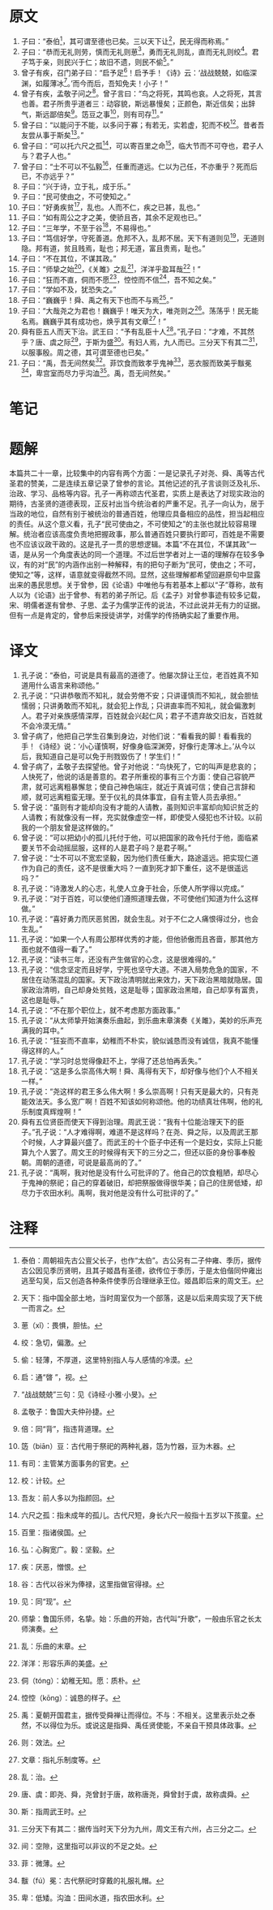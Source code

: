 # 原文
1. 子曰：“泰伯[^1]，其可谓至德也已矣。三以天下让[^2]，民无得而称焉。”
2. 子曰：“恭而无礼则劳，慎而无礼则葸[^3]，勇而无礼则乱，直而无礼则绞[^4]。君子笃于亲，则民兴于仁；故旧不遗，则民不偷[^5]。”
3. 曾子有疾，召门弟子曰：“启予足[^6]！启予手！《诗》云：‘战战兢兢，如临深渊，如履薄冰[^7]。’而今而后，吾知免夫！小子！”
4. 曾子有疾，孟敬子问之[^8]。曾子言曰：“鸟之将死，其鸣也哀。人之将死，其言也善。君子所贵乎道者三：动容貌，斯远暴慢矣；正颜色，斯近信矣；出辞气，斯远鄙倍矣[^9]。笾豆之事[^10]，则有司存[^11]。”
5. 曾子曰：“以能问于不能，以多问于寡；有若无，实若虚，犯而不校[^12]。昔者吾友尝从事于斯矣[^13]。”
6. 曾子曰：“可以托六尺之孤[^14]，可以寄百里之命[^15]，临大节而不可夺也，君子人与？君子人也。”
7. 曾子曰：“士不可以不弘毅[^16]，任重而道远。仁以为己任，不亦重乎？死而后已，不亦远乎？”
8. 子曰：“兴于诗，立于礼，成于乐。”
9. 子曰：“民可使由之，不可使知之。”
10. 子曰：“好勇疾贫[^17]，乱也。人而不仁，疾之已甚，乱也。”
11. 子曰：“如有周公之才之美，使骄且吝，其余不足观也已。”
12. 子曰：“三年学，不至于谷[^18]，不易得也。”
13. 子曰：“笃信好学，守死善道。危邦不入，乱邦不居。天下有道则见[^19]，无道则隐。邦有道，贫且贱焉，耻也；邦无道，富且贵焉，耻也。”
14. 子曰：“不在其位，不谋其政。”
15. 子曰：“师挚之始[^20]，《关雎》之乱[^21]，洋洋乎盈耳哉[^22]！”
16. 子曰：“狂而不直，侗而不愿[^23]，悾悾而不信[^24]，吾不知之矣。”
17. 子曰：“学如不及，犹恐失之。”
18. 子曰：“巍巍乎！舜、禹之有天下也而不与焉[^25]。”
19. 子曰：“大哉尧之为君也！巍巍乎！唯天为大，唯尧则之[^26]。荡荡乎！民无能名焉。巍巍乎其有成功也，焕乎其有文章[^27]！”
20. 舜有臣五人而天下治。武王曰：“予有乱臣十人[^28]。”孔子曰：“才难，不其然乎？唐、虞之际[^29]，于斯为盛[^30]。有妇人焉，九人而已。三分天下有其二[^31]，以服事殷。周之德，其可谓至德也已矣。”
21. 子曰：“禹，吾无间然矣[^32]。菲饮食而致孝乎鬼神[^33]，恶衣服而致美乎黻冕[^34]，卑宫室而尽力乎沟洫[^35]。禹，吾无间然矣。”
# 笔记

# 题解
本篇共二十一章，比较集中的内容有两个方面：一是记录孔子对尧、舜、禹等古代圣君的赞美，二是连续五章记录了曾参的言论。其他记述的孔子言谈则泛及礼乐、治政、学习、品格等内容。孔子一再称颂古代圣君，实质上是表达了对现实政治的期待，古圣贤的道德表现，正反衬出当今统治者的严重不足。孔子一向认为，居于当政的地位，自然有别于被统治的普通百姓，他理应具备相应的品性，担当起相应的责任。从这个意义看，孔子“民可使由之，不可使知之”的主张也就比较容易理解。统治者应该高度负责地把握政事，那么普通百姓只要执行即可，百姓是不需要也不应该议政干政的。这是孔子一贯的思想逻辑。本篇“不在其位，不谋其政”一语，是从另一个角度表达的同一个道理。不过后世学者对上一语的理解存在较多争议，有的对“民”的内涵作出别一种解释，有的把句子断为“民可，使由之；不可，使知之”等，这样，语意就变得截然不同。显然，这些理解都希望回避原句中显露出来的愚民思想。关于曾参，因《论语》中唯他与有若基本上都以“子”尊称，故有人以为《论语》出于曾参、有若的弟子所记。后《孟子》对曾参事迹有较多记载，宋、明儒者遂有曾参、子思、孟子为儒学正传的说法，不过此说并无有力的证据。但有一点是肯定的，曾参后来授徒讲学，对儒学的传扬确实起了重要作用。
# 译文
1. 孔子说：“泰伯，可说是具有最高的道德了。他屡次辞让王位，老百姓真不知道用什么语言来称颂他。”
2. 孔子说：“只讲恭敬而不知礼，就会劳倦不安；只讲谨慎而不知礼，就会胆怯懦弱；只讲勇敢而不知礼，就会犯上作乱；只讲直率而不知礼，就会偏激刺人。君子对亲族感情深厚，百姓就会兴起仁风；君子不遗弃故交旧友，百姓就不会冷漠无情。”
3. 曾子病了，他把自己学生召集到身边，对他们说：“看看我的脚！看看我的手！《诗经》说：‘小心谨慎啊，好像身临深渊旁，好像行走薄冰上。’从今以后，我知道自己是可以免于刑戮毁伤了！学生们！”
4. 曾子病了，孟敬子去探望他。曾子对他说：“鸟快死了，它的叫声是悲哀的；人快死了，他说的话是善意的。君子所重视的事有三个方面：使自己容貌严肃，就可远离粗暴懈怠；使自己神色端庄，就近于真诚可信；使自己言辞和顺，就可远离粗蛮无理。至于仪礼的具体事宜，自有主管人员去承担。”
5. 曾子说：“虽则有才能却向没有才能的人请教，虽则知识丰富却向知识贫乏的人请教；有就像没有一样，充实就像虚空一样，即使受人侵犯也不计较。以前我的一个朋友曾是这样做的。”
6. 曾子说：“可以把幼小的孤儿托付于他，可以把国家的政令托付于他，面临紧要关节不会动摇屈服，这样的人是君子吗？是君子啊。”
7. 曾子说：“士不可以不宽宏坚毅，因为他们责任重大，路途遥远。把实现仁道作为自己的责任，这不是很重大吗？一直到死才卸下重任，这不是很遥远吗？”
8. 孔子说：“诗激发人的心志，礼使人立身于社会，乐使人所学得以完成。”
9. 孔子说：“对于百姓，可以使他们遵照道理去做，不可使他们知道为什么这样做。”
10. 孔子说：“喜好勇力而厌恶贫困，就会生乱。对于不仁之人痛恨得过分，也会生乱。”
11. 孔子说：“如果一个人有周公那样优秀的才能，但他骄傲而且吝啬，那其他方面也就不值得一看了。”
12. 孔子说：“读书三年，还没有产生做官的心念，这是很难得的。”
13. 孔子说：“信念坚定而且好学，宁死也坚守大道。不进入局势危急的国家，不居住在动荡混乱的国家。天下政治清明就出来效力，天下政治黑暗就隐居。国家政治清明，自己却身处贫贱，这是耻辱；国家政治黑暗，自己却享有富贵，这也是耻辱。”
14. 孔子说：“不在那个职位上，就不考虑那方面政事。”
15. 孔子说：“从太师挚开始演奏乐曲起，到乐曲末章演奏《关雎》，美妙的乐声充满我的耳中。”
16. 孔子说：“狂妄而不直率，幼稚而不朴实，貌似诚恳而没有诚信，我真不能懂得这样的人。”
17. 孔子说：“学习时总觉得像赶不上，学得了还总怕再丢失。”
18. 孔子说：“这是多么崇高伟大啊！舜、禹得有天下，却好像与他们个人不相关一样。”
19. 孔子说：“尧这样的君王多么伟大啊！多么崇高啊！只有天是最大的，只有尧能效法天。多么宽广啊！百姓不知该如何称颂他。他的功绩真壮伟啊，他的礼乐制度真辉煌啊！”
20. 舜有五位贤臣而使天下得到治理。周武王说：“我有十位能治理天下的臣子。”孔子说：“人才难得啊，难道不是这样吗？在尧、舜之际，以及周武王那个时候，人才算最兴盛了。而武王的十个臣子中还有一个是妇女，实际上只能算九个人罢了。周文王的时候得有天下的三分之二，但还以臣的身份事奉殷朝。周朝的道德，可说是最高尚的了。”
21. 孔子说：“禹啊，我对他是没有什么可批评的了。他自己的饮食粗陋，却尽心于鬼神的祭祀；自己的穿着破旧，却把祭服做得很华美；自己的住房低矮，却尽力于农田水利。禹啊，我对他是没有什么可批评的了。”
# 注释

[^1]: 泰伯：周朝祖先古公亶父长子，也作“太伯”。古公另有二子仲雍、季历，据传古公因见季历贤明，且其子姬昌有圣德，欲传位于季历，于是太伯偕同仲雍出逃至勾吴，后又创造各种条件使季历合理继承王位。姬昌即后来的周文王。
[^2]: 天下：指中国全部土地，当时周室仅为一个部落，这是以后来周实现了天下统一而言之。
[^3]: 葸（xǐ）：畏惧，胆怯。
[^4]: 绞：急切，偏激。
[^5]: 偷：轻薄，不厚道，这里特别指人与人感情的冷漠。
[^6]: 启：通“晵 ”，视。
[^7]: “战战兢兢”三句：见《诗经·小雅·小旻》。
[^8]: 孟敬子：鲁国大夫仲孙捷。
[^9]: 倍：同“背”，指违背道理。
[^10]: 笾（biān）豆：古代用于祭祀的两种礼器，笾为竹器，豆为木器。
[^11]: 有司：主管某方面事务的官吏。
[^12]: 校：计较。
[^13]: 吾友：前人多以为指颜回。
[^14]: 六尺之孤：指未成年的孤儿。古代尺短，身长六尺一般指十五岁以下孩童。
[^15]: 百里：指诸侯国。
[^16]: 弘：心胸宽广。毅：坚毅。
[^17]: 疾：厌恶，憎恨。
[^18]: 谷：古代以谷米为俸禄，这里指做官得禄。
[^19]: 见：同“现”。
[^20]: 师挚：鲁国乐师，名挚。始：乐曲的开始，古代叫“升歌”，一般由乐官之长太师演奏。
[^21]: 乱：乐曲的末章。
[^22]: 洋洋：形容乐声的美盛。
[^23]: 侗（tónɡ）：幼稚无知。愿：质朴。
[^24]: 悾悾（kōnɡ）：诚恳的样子。
[^25]: 禹：夏朝开国君主，据传受舜禅让而得位。不与：不相关。这里表示处之泰然，不以得位为乐。或说这是指舜、禹任贤使能，不亲自干预具体政事。
[^26]: 则：效法。
[^27]: 文章：指礼乐制度等。
[^28]: 乱：治。
[^29]: 唐、虞：即尧、舜，尧曾封于唐，故称唐尧，舜曾封于虞，故称虞舜。
[^30]: 斯：指周武王时。
[^31]: 三分天下有其二：据传当时天下分为九州，周文王有六州，占三分之二。
[^32]: 间：空隙，这里指可以非议的不足之处。
[^33]: 菲：微薄。
[^34]: 黻（fú）冕：古代祭祀时穿戴的礼服礼帽。
[^35]: 卑：低矮。沟洫：田间水道，指农田水利。